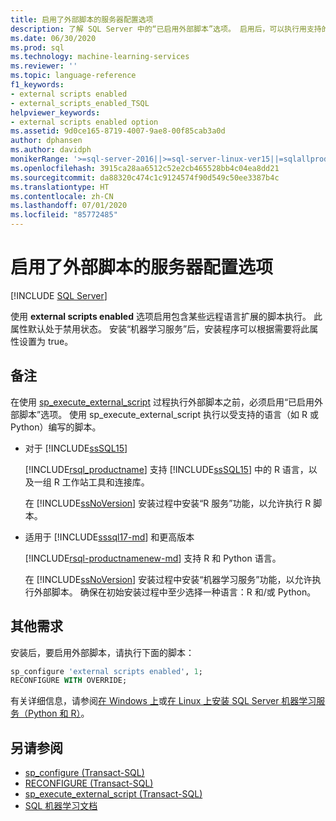 ```yaml
---
title: 启用了外部脚本的服务器配置选项
description: 了解 SQL Server 中的“已启用外部脚本”选项。 启用后，可以执行用支持的语言（如 R 或 Python）编写的外部脚本。
ms.date: 06/30/2020
ms.prod: sql
ms.technology: machine-learning-services
ms.reviewer: ''
ms.topic: language-reference
f1_keywords:
- external scripts enabled
- external_scripts_enabled_TSQL
helpviewer_keywords:
- external scripts enabled option
ms.assetid: 9d0ce165-8719-4007-9ae8-00f85cab3a0d
author: dphansen
ms.author: davidph
monikerRange: '>=sql-server-2016||>=sql-server-linux-ver15||=sqlallproducts-allversions'
ms.openlocfilehash: 3915ca28aa6512c52e2cb465528bb4c04ea8dd21
ms.sourcegitcommit: da88320c474c1c9124574f90d549c50ee3387b4c
ms.translationtype: HT
ms.contentlocale: zh-CN
ms.lasthandoff: 07/01/2020
ms.locfileid: "85772485"
---
```

# <a name="external-scripts-enabled-server-configuration-option"></a>启用了外部脚本的服务器配置选项
 [!INCLUDE [SQL Server](../../includes/applies-to-version/sqlserver.md)]

使用 **external scripts enabled** 选项启用包含某些远程语言扩展的脚本执行。 此属性默认处于禁用状态。 安装“机器学习服务”后，安装程序可以根据需要将此属性设置为 true。

## <a name="remarks"></a>备注

在使用 [sp_execute_external_script](../../relational-databases/system-stored-procedures/sp-execute-external-script-transact-sql.md) 过程执行外部脚本之前，必须启用“已启用外部脚本”选项。 使用 sp_execute_external_script 执行以受支持的语言（如 R 或 Python）编写的脚本。 

+ 对于 [!INCLUDE[ssSQL15](../../includes/sssql15-md.md)]

    [!INCLUDE[rsql_productname](../../includes/rsql-productname-md.md)] 支持 [!INCLUDE[ssSQL15](../../includes/sssql15-md.md)] 中的 R 语言，以及一组 R 工作站工具和连接库。

    在 [!INCLUDE[ssNoVersion](../../includes/ssnoversion-md.md)] 安装过程中安装“R 服务”功能，以允许执行 R 脚本。

+ 适用于 [!INCLUDE[sssql17-md](../../includes/sssql17-md.md)] 和更高版本

    [!INCLUDE[rsql-productnamenew-md](../../includes/rsql-productnamenew-md.md)] 支持 R 和 Python 语言。

    在 [!INCLUDE[ssNoVersion](../../includes/ssnoversion-md.md)] 安装过程中安装“机器学习服务”功能，以允许执行外部脚本。 确保在初始安装过程中至少选择一种语言：R 和/或 Python。

## <a name="additional-requirements"></a>其他需求

安装后，要启用外部脚本，请执行下面的脚本：

```sql
sp_configure 'external scripts enabled', 1;
RECONFIGURE WITH OVERRIDE;  
```

有关详细信息，请参阅[在 Windows 上](../../machine-learning/install/sql-machine-learning-services-windows-install.md)或[在 Linux 上安装 SQL Server 机器学习服务（Python 和 R）](../../linux/sql-server-linux-setup-machine-learning-docker.md?toc=/sql/machine-learning/toc.json)。

## <a name="see-also"></a>另请参阅

+ [sp_configure &#40;Transact-SQL&#41;](../../relational-databases/system-stored-procedures/sp-configure-transact-sql.md)
+ [RECONFIGURE (Transact-SQL)](../../t-sql/language-elements/reconfigure-transact-sql.md)
+ [sp_execute_external_script (Transact-SQL)](../../relational-databases/system-stored-procedures/sp-execute-external-script-transact-sql.md)
+ [SQL 机器学习文档](../../machine-learning/index.yml)
